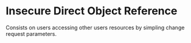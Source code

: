 # Insecure Direct Object Reference

Consists on users accessing other users resources by simpling change request parameters.